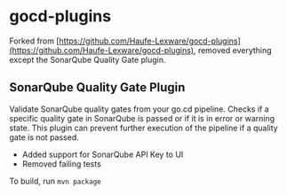 # gocd-plugins

Forked from [https://github.com/Haufe-Lexware/gocd-plugins](https://github.com/Haufe-Lexware/gocd-plugins), removed everything except the SonarQube Quality Gate plugin.
## SonarQube Quality Gate Plugin
Validate SonarQube quality gates from your go.cd pipeline. Checks if a specific quality gate in SonarQube is passed or if it is in error or warning state. This plugin can prevent further execution of the pipeline if a quality gate is not passed.

- Added support for SonarQube API Key to UI
- Removed failing tests

To build, run `mvn package`